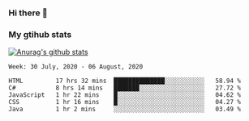 ### Hi there 👋

### My gtihub stats

[![Anurag's github stats](https://github-readme-stats.vercel.app/api?username=gaozhidong)](https://github.com/gaozhidong/github-readme-stats)

<!--START_SECTION:waka-->
```text
Week: 30 July, 2020 - 06 August, 2020

HTML         17 hrs 32 mins  ██████████████░░░░░░░░░░░   58.94 % 
C#           8 hrs 14 mins   ███████░░░░░░░░░░░░░░░░░░   27.72 % 
JavaScript   1 hr 22 mins    █░░░░░░░░░░░░░░░░░░░░░░░░   04.62 % 
CSS          1 hr 16 mins    █░░░░░░░░░░░░░░░░░░░░░░░░   04.27 % 
Java         1 hr 2 mins     ░░░░░░░░░░░░░░░░░░░░░░░░░   03.49 %
```
<!--END_SECTION:waka-->
